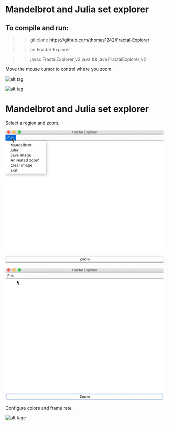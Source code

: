 # Mandelbrot and Julia set explorer 
<!-- ## Coursework from Dave Small's Intro to Digital Arts & Sciences. -->

## To compile and run:

>> git clone https://github.com/thomas1242/Fractal-Explorer

>> cd Fractal-Explorer

>> javac FractalExplorer_v2.java && java FractalExplorer_v2


Move the mouse cursor to control where you zoom.


 ![alt tag](images/demo_10.gif)
 
 
 ![alt tag](images/zoomoutjulia.gif)


# Mandelbrot and Julia set explorer

Select a region and zoom.

 ![alt tag](images/mandelbrot.gif)
 
 ![alt tag](images/julia.gif)
 
Configure colors and frame rate

 ![alt tage](image/menu.png)
